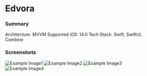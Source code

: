 # Edvora

### Summary
Architecture: MVVM
Supported iOS: 14.0
Tech Stack: Swift, SwiftUI, Combine

### Screenshots
![Example Image1](Screenshots/Image1.png)
![Example Image2](Screenshots/Image2.png)
![Example Image3](Screenshots/Image3.png)
![Example Image4](Screenshots/Image4.png)
